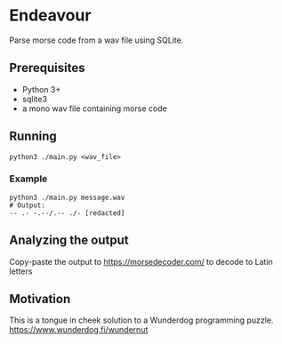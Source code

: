 # Endeavour

Parse morse code from a wav file using SQLite.

## Prerequisites

* Python 3+
* sqlite3
* a mono wav file containing morse code

## Running

```
python3 ./main.py <wav_file>
```

### Example

```
python3 ./main.py message.wav
# Output:
-- .- -.--/.-- ./- [redacted]
```

## Analyzing the output

Copy-paste the output to https://morsedecoder.com/ to decode to Latin letters

## Motivation

This is a tongue in cheek solution to a Wunderdog programming puzzle.  
https://www.wunderdog.fi/wundernut